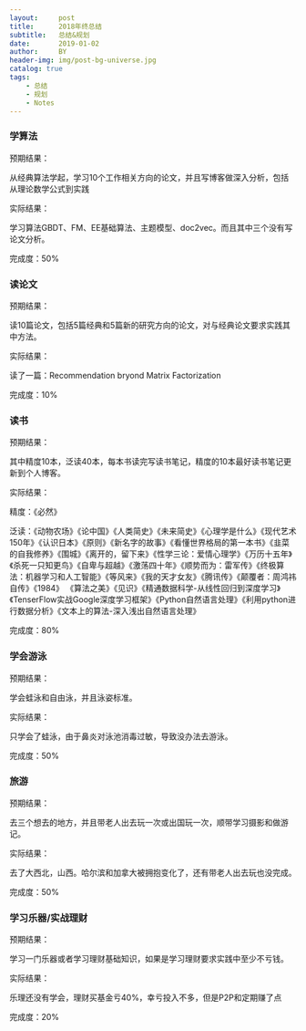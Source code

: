 ```yaml
---
layout:     post
title:      2018年终总结
subtitle:   总结&规划
date:       2019-01-02
author:     BY
header-img: img/post-bg-universe.jpg
catalog: true
tags:
    - 总结
    - 规划
    - Notes
---
```


### 学算法

预期结果：

从经典算法学起，学习10个工作相关方向的论文，并且写博客做深入分析，包括从理论数学公式到实践

实际结果：

学习算法GBDT、FM、EE基础算法、主题模型、doc2vec。而且其中三个没有写论文分析。

完成度：50%

### 读论文

预期结果：

读10篇论文，包括5篇经典和5篇新的研究方向的论文，对与经典论文要求实践其中方法。

实际结果：

读了一篇：Recommendation bryond Matrix Factorization

完成度：10%

### 读书

预期结果：

其中精度10本，泛读40本，每本书读完写读书笔记，精度的10本最好读书笔记更新到个人博客。

实际结果：

精度：《必然》

泛读：《动物农场》《论中国》《人类简史》《未来简史》《心理学是什么》《现代艺术150年》《认识日本》《原则》《新名字的故事》《看懂世界格局的第一本书》《韭菜的自我修养》《围城》《离开的，留下来》《性学三论：爱情心理学》《万历十五年》《杀死一只知更鸟》《自卑与超越》《激荡四十年》《顺势而为：雷军传》《终极算法：机器学习和人工智能》《等风来》《我的天才女友》《腾讯传》《颠覆者：周鸿祎自传》《1984》
《算法之美》《见识》《精通数据科学-从线性回归到深度学习》《TenserFlow实战Google深度学习框架》《Python自然语言处理》《利用python进行数据分析》《文本上的算法-深入浅出自然语言处理》

完成度：80%

### 学会游泳

预期结果：

学会蛙泳和自由泳，并且泳姿标准。

实际结果：

只学会了蛙泳，由于鼻炎对泳池消毒过敏，导致没办法去游泳。

完成度：50%

### 旅游

预期结果：

去三个想去的地方，并且带老人出去玩一次或出国玩一次，顺带学习摄影和做游记。

实际结果：

去了大西北，山西。哈尔滨和加拿大被拥抱变化了，还有带老人出去玩也没完成。

完成度：50%

### 学习乐器/实战理财

预期结果：

学习一门乐器或者学习理财基础知识，如果是学习理财要求实践中至少不亏钱。

实际结果：

乐理还没有学会，理财买基金亏40%，幸亏投入不多，但是P2P和定期赚了点

完成度：20%
